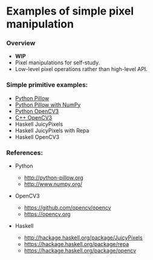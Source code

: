 Examples of simple pixel manipulation
=====================================

### Overview

* **WIP**
* Pixel manipulations for self-study.
* Low-level pixel operations rather than high-level API.


### Simple primitive examples:

* [Python Pillow](python_pillow)
* [Python Pillow with NumPy](python_pillow_numpy)
* [Python OpenCV3](python_opencv3)
* [C++ OpenCV3](cpp_opencv3)
* Haskell JuicyPixels
* Haskell JuicyPixels with Repa
* Haskell OpenCV3


### References:

* Python
  * http://python-pillow.org
  * http://www.numpy.org/

* OpenCV3
  * https://github.com/opencv/opencv
  * https://opencv.org

* Haskell
  * http://hackage.haskell.org/package/JuicyPixels
  * https://hackage.haskell.org/package/repa
  * https://hackage.haskell.org/package/opencv

